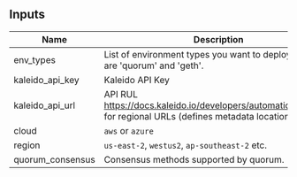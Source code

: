 ## Inputs

| Name | Description | Type | Default | Required |
|------|-------------|:----:|:-----:|:-----:|
| env_types | List of environment types you want to deploy. Options are 'quorum' and 'geth'. | list | `<list>` | no |
| kaleido_api_key | Kaleido API Key | string | - | yes |
| kaleido_api_url | API RUL https://docs.kaleido.io/developers/automation/regions/ for regional URLs (defines metadata location) | string | `` | no |
| cloud | `aws` or `azure` | string | `` | no |
| region | `us-east-2`, `westus2`, `ap-southeast-2` etc. | string | `` | no |
| quorum_consensus | Consensus methods supported by quorum. | list | `<list>` | no |

